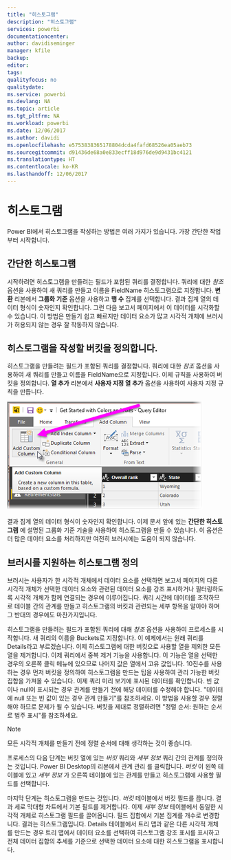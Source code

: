 ```yaml
---
title: "히스토그램"
description: "히스토그램"
services: powerbi
documentationcenter: 
author: davidiseminger
manager: kfile
backup: 
editor: 
tags: 
qualityfocus: no
qualitydate: 
ms.service: powerbi
ms.devlang: NA
ms.topic: article
ms.tgt_pltfrm: NA
ms.workload: powerbi
ms.date: 12/06/2017
ms.author: davidi
ms.openlocfilehash: e5753838365178804dcda4fafd68526ea05aeb73
ms.sourcegitcommit: d91436de68a0e833ecff18d976de9d9431bc4121
ms.translationtype: HT
ms.contentlocale: ko-KR
ms.lasthandoff: 12/06/2017
---
```

# <a name="histograms"></a>히스토그램
Power BI에서 히스토그램을 작성하는 방법은 여러 가지가 있습니다. 가장 간단한 작업부터 시작합니다.

## <a name="simple-histograms"></a>간단한 히스토그램
시작하려면 히스토그램을 만들려는 필드가 포함된 쿼리를 결정합니다.  쿼리에 대한 *참조* 옵션을 사용하여 새 쿼리를 만들고 이름을 FieldName 히스토그램으로 지정합니다. **변환** 리본에서 **그룹화 기준** 옵션을 사용하고 **행 수** 집계를 선택합니다. 결과 집계 열의 데이터 형식이 숫자인지 확인합니다. 그런 다음 보고서 페이지에서 이 데이터를 시각화할 수 있습니다. 이 방법은 만들기 쉽고 빠르지만 데이터 요소가 많고 시각적 개체에 브러시가 허용되지 않는 경우 잘 작동하지 않습니다.

## <a name="defining-buckets-to-build-a-histogram"></a>히스토그램을 작성할 버킷을 정의합니다.
히스토그램을 만들려는 필드가 포함된 쿼리를 결정합니다. 쿼리에 대한 *참조* 옵션을 사용하여 새 쿼리를 만들고 이름을 FieldName으로 지정합니다.  이제 규칙을 사용하여 버킷을 정의합니다. **열 추가** 리본에서 **사용자 지정 열 추가** 옵션을 사용하여 사용자 지정 규칙을 만듭니다.

![](media/service-histograms/powerbi-service-histograms_1.png)

결과 집계 열의 데이터 형식이 숫자인지 확인합니다. 이제 문서 앞에 있는 **간단한 히스토그램** 에 설명된 그룹화 기준 기술을 사용하여 히스토그램을 만들 수 있습니다. 이 옵션은 더 많은 데이터 요소를 처리하지만 여전히 브러시에는 도움이 되지 않습니다.

## <a name="defining-a-histogram-that-supports-brushing"></a>브러시를 지원하는 히스토그램 정의
브러시는 사용자가 한 시각적 개체에서 데이터 요소를 선택하면 보고서 페이지의 다른 시각적 개체가 선택한 데이터 요소와 관련된 데이터 요소를 강조 표시하거나 필터링하도록 시각적 개체가 함께 연결되는 경우에 이루어집니다.  쿼리 시간에 데이터를 조작하므로 테이블 간의 관계를 만들고 히스토그램의 버킷과 관련되는 세부 항목을 알아야 하며 그 반대의 경우에도 마찬가지입니다.

히스토그램을 만들려는 필드가 포함된 쿼리에 대해 *참조* 옵션을 사용하여 프로세스를 시작합니다.  새 쿼리의 이름을 Buckets로 지정합니다.  이 예제에서는 원래 쿼리를 Details라고 부르겠습니다.  이제 히스토그램에 대한 버킷으로 사용할 열을 제외한 모든 열을 제거합니다.  이제 쿼리에서 중복 제거 기능을 사용합니다. 이 기능은 열을 선택한 경우의 오른쪽 클릭 메뉴에 있으므로 나머지 값은 열에서 고유 값입니다. 10진수를 사용하는 경우 먼저 버킷을 정의하여 히스토그램을 만드는 팁을 사용하여 관리 가능한 버킷 집합을 가져올 수 있습니다.  이제 쿼리 미리 보기에 표시된 데이터를 확인합니다. 빈 값이나 null이 표시되는 경우 관계를 만들기 전에 해당 데이터를 수정해야 합니다. "데이터에 null 또는 빈 값이 있는 경우 관계 만들기"를 참조하세요. 이 방법을 사용할 경우 정렬해야 하므로 문제가 될 수 있습니다. 버킷을 제대로 정렬하려면 "정렬 순서: 원하는 순서로 범주 표시"를 참조하세요. 

> [!NOTE]
> 모든 시각적 개체를 만들기 전에 정렬 순서에 대해 생각하는 것이 좋습니다.   
> 
> 

프로세스의 다음 단계는 버킷 열에 있는 *버킷* 쿼리와 *세부 정보* 쿼리 간의 관계를 정의하는 것입니다.  Power BI Desktop의 리본에서 관계 관리 를 클릭합니다.  *버킷* 이 왼쪽 테이블에 있고 *세부 정보* 가 오른쪽 테이블에 있는 관계를 만들고 히스토그램에 사용할 필드를 선택합니다. 

마지막 단계는 히스토그램을 만드는 것입니다. *버킷* 테이블에서 버킷 필드를 끕니다. 결과 세로 막대형 차트에서 기본 필드를 제거합니다.  이제 *세부 정보* 테이블에서 동일한 시각적 개체로 히스토그램 필드를 끌어옵니다. 필드 집합에서 기본 집계를 개수로 변경합니다. 결과는 히스토그램입니다. Details 테이블에서 트리 맵과 같은 다른 시각적 개체를 만드는 경우 트리 맵에서 데이터 요소를 선택하여 히스토그램 강조 표시를 표시하고 전체 데이터 집합의 추세를 기준으로 선택한 데이터 요소에 대한 히스토그램을 표시합니다.

